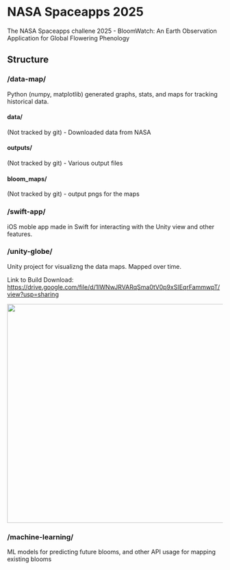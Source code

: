# NASA Spaceapps 2025
The NASA Spaceapps challene 2025 - BloomWatch: An Earth Observation Application for Global Flowering Phenology
## Structure
### /data-map/
Python (numpy, matplotlib) generated graphs, stats, and maps for tracking historical data.
#### data/
(Not tracked by git) - Downloaded data from NASA
#### outputs/
(Not tracked by git) - Various output files
#### bloom_maps/
(Not tracked by git) - output pngs for the maps

### /swift-app/
iOS moble app made in Swift for interacting with the Unity view and other features.

### /unity-globe/
Unity project for visualizng the data maps. Mapped over time.

Link to Build Download:
https://drive.google.com/file/d/1lWNwJRVARqSma0tV0p9xSIEqrFammwpT/view?usp=sharing

<img src="Demo.gif" width="512">

### /machine-learning/
ML models for predicting future blooms, and other API usage for mapping existing blooms
